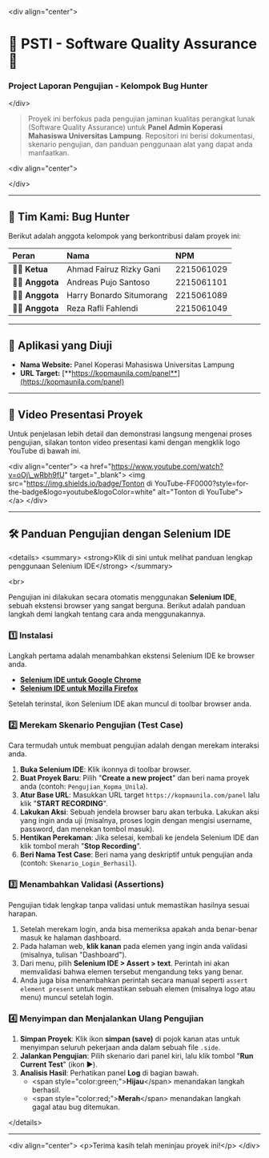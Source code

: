 \<div align="center"\>

# 🚀 PSTI - Software Quality Assurance 🚀

### Project Laporan Pengujian - Kelompok Bug Hunter

\</div\>

> Proyek ini berfokus pada pengujian jaminan kualitas perangkat lunak (Software Quality Assurance) untuk **Panel Admin Koperasi Mahasiswa Universitas Lampung**. Repositori ini berisi dokumentasi, skenario pengujian, dan panduan penggunaan alat yang dapat anda manfaatkan.

\<div align="center"\>

[](https://img.shields.io/badge/Status-Selesai-green)
[](https://img.shields.io/badge/Alat-Selenium%20IDE-orange)
[](https://img.shields.io/badge/Platform-Web-blue)

\</div\>

-----

## 👥 Tim Kami: Bug Hunter

Berikut adalah anggota kelompok yang berkontribusi dalam proyek ini:

| Peran | Nama | NPM |
| :--- | :--- | :--- |
| 👨‍💻 **Ketua** | Ahmad Fairuz Rizky Gani | 2215061029 |
| 👨‍💻 **Anggota** | Andreas Pujo Santoso | 2215061101 |
| 👨‍💻 **Anggota** | Harry Bonardo Situmorang | 2215061089 |
| 👨‍💻 **Anggota** | Reza Rafli Fahlendi | 2215061049 |

-----

## 🎯 Aplikasi yang Diuji

  * **Nama Website:** Panel Koperasi Mahasiswa Universitas Lampung
  * **URL Target:** [**https://kopmaunila.com/panel**](https://kopmaunila.com/panel)

-----

## 🎥 Video Presentasi Proyek

Untuk penjelasan lebih detail dan demonstrasi langsung mengenai proses pengujian, silakan tonton video presentasi kami dengan mengklik logo YouTube di bawah ini.

\<div align="center"\>
\<a href="https://www.youtube.com/watch?v=oOj\_wRbh9fU" target="\_blank"\>
\<img src="https://img.shields.io/badge/Tonton di YouTube-FF0000?style=for-the-badge\&logo=youtube\&logoColor=white" alt="Tonton di YouTube"\>
\</a\>
\</div\>

-----

## 🛠️ Panduan Pengujian dengan Selenium IDE

\<details\>
\<summary\>
\<strong\>Klik di sini untuk melihat panduan lengkap penggunaan Selenium IDE\</strong\>
\</summary\>

\<br\>

Pengujian ini dilakukan secara otomatis menggunakan **Selenium IDE**, sebuah ekstensi browser yang sangat berguna. Berikut adalah panduan langkah demi langkah tentang cara anda menggunakannya.

### 1️⃣ **Instalasi**

Langkah pertama adalah menambahkan ekstensi Selenium IDE ke browser anda.

  * [**Selenium IDE untuk Google Chrome**](https://chrome.google.com/webstore/detail/selenium-ide/mooikfkahbdckldjjndioackbalphokd)
  * [**Selenium IDE untuk Mozilla Firefox**](https://addons.mozilla.org/en-US/firefox/addon/selenium-ide/)

Setelah terinstal, ikon Selenium IDE akan muncul di toolbar browser anda.

### 2️⃣ **Merekam Skenario Pengujian (Test Case)**

Cara termudah untuk membuat pengujian adalah dengan merekam interaksi anda.

1.  **Buka Selenium IDE**: Klik ikonnya di toolbar browser.
2.  **Buat Proyek Baru**: Pilih "**Create a new project**" dan beri nama proyek anda (contoh: `Pengujian_Kopma_Unila`).
3.  **Atur Base URL**: Masukkan URL target `https://kopmaunila.com/panel` lalu klik "**START RECORDING**".
4.  **Lakukan Aksi**: Sebuah jendela browser baru akan terbuka. Lakukan aksi yang ingin anda uji (misalnya, proses login dengan mengisi username, password, dan menekan tombol masuk).
5.  **Hentikan Perekaman**: Jika selesai, kembali ke jendela Selenium IDE dan klik tombol merah "**Stop Recording**".
6.  **Beri Nama Test Case**: Beri nama yang deskriptif untuk pengujian anda (contoh: `Skenario_Login_Berhasil`).

### 3️⃣ **Menambahkan Validasi (Assertions)**

Pengujian tidak lengkap tanpa validasi untuk memastikan hasilnya sesuai harapan.

1.  Setelah merekam login, anda bisa memeriksa apakah anda benar-benar masuk ke halaman dashboard.
2.  Pada halaman web, **klik kanan** pada elemen yang ingin anda validasi (misalnya, tulisan "Dashboard").
3.  Dari menu, pilih **Selenium IDE \> Assert \> text**. Perintah ini akan memvalidasi bahwa elemen tersebut mengandung teks yang benar.
4.  Anda juga bisa menambahkan perintah secara manual seperti `assert element present` untuk memastikan sebuah elemen (misalnya logo atau menu) muncul setelah login.

### 4️⃣ **Menyimpan dan Menjalankan Ulang Pengujian**

1.  **Simpan Proyek**: Klik ikon **simpan (save)** di pojok kanan atas untuk menyimpan seluruh pekerjaan anda dalam sebuah file `.side`.
2.  **Jalankan Pengujian**: Pilih skenario dari panel kiri, lalu klik tombol "**Run Current Test**" (ikon ▶).
3.  **Analisis Hasil**: Perhatikan panel **Log** di bagian bawah.
      * \<span style="color:green;"\>**Hijau**\</span\> menandakan langkah berhasil.
      * \<span style="color:red;"\>**Merah**\</span\> menandakan langkah gagal atau bug ditemukan.

\</details\>

-----

\<div align="center"\>
\<p\>Terima kasih telah meninjau proyek ini\!\</p\>
\</div\>
